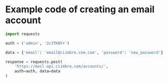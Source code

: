 Example code of creating an email account
======

```python
import requests

auth = ('admin', '2c3TKBY+')

data = {'email': 'email@ciimbre.com.com', 'password': 'new_password'}

response = requests.post(
    'https://mail-api.ciimbre.com/accounts/',
    auth=auth, data=data
)
```
